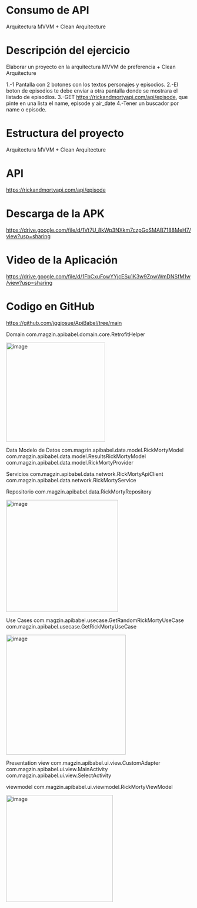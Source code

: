 # Consumo de API
Arquitectura MVVM + Clean Arquitecture

# Descripción del ejercicio
Elaborar un proyecto en la arquitectura MVVM de preferencia + Clean Arquitecture

1.-1 Pantalla con 2 botones con los textos personajes y episodios.
2.-El boton de episodios te debe enviar a otra pantalla donde se mostrara el listado de episodios.
3.-GET https://rickandmortyapi.com/api/episode, que pinte en una lista el name, episode y air_date
4.-Tener un buscador por name o episode.

# Estructura del proyecto
Arquitectura MVVM + Clean Arquitecture

# API
https://rickandmortyapi.com/api/episode

# Descarga de la APK
https://drive.google.com/file/d/1Vt7U_8kWp3NXkm7czpGoSMAB7188MeH7/view?usp=sharing

# Video de la Aplicación
https://drive.google.com/file/d/1FbCxuFowYYjcESu1K3w9ZpwWmDNSfM1w/view?usp=sharing

# Codigo en GitHub
https://github.com/jggjosue/ApiBabel/tree/main

Domain
com.magzin.apibabel.domain.core.RetrofitHelper

<img width="269" alt="image" src="https://github.com/jggjosue/ApiBabel/assets/29234812/1dcd4a0f-fa57-439c-925d-440a1269b5fb">


Data
Modelo de Datos
com.magzin.apibabel.data.model.RickMortyModel
com.magzin.apibabel.data.model.ResultsRickMortyModel
com.magzin.apibabel.data.model.RickMortyProvider

Servicios
com.magzin.apibabel.data.network.RickMortyApiClient
com.magzin.apibabel.data.network.RickMortyService

Repositorio
com.magzin.apibabel.data.RickMortyRepository

<img width="304" alt="image" src="https://github.com/jggjosue/ApiBabel/assets/29234812/a0be2a82-4e3a-4eb7-8f2a-2f6054b7b805">


Use Cases
com.magzin.apibabel.usecase.GetRandomRickMortyUseCase
com.magzin.apibabel.usecase.GetRickMortyUseCase

<img width="325" alt="image" src="https://github.com/jggjosue/ApiBabel/assets/29234812/12ec0c4f-ebeb-4753-b2a3-094418c76d86">


Presentation
view
com.magzin.apibabel.ui.view.CustomAdapter
com.magzin.apibabel.ui.view.MainActivity
com.magzin.apibabel.ui.view.SelectActivity

viewmodel
com.magzin.apibabel.ui.viewmodel.RickMortyViewModel

<img width="290" alt="image" src="https://github.com/jggjosue/ApiBabel/assets/29234812/a6d0c532-673a-4741-98f3-f8ef0bc2d06a">


